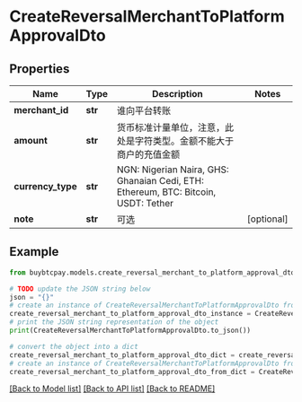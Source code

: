 # CreateReversalMerchantToPlatformApprovalDto


## Properties

Name | Type | Description | Notes
------------ | ------------- | ------------- | -------------
**merchant_id** | **str** | 谁向平台转账 | 
**amount** | **str** | 货币标准计量单位，注意，此处是字符类型。金额不能大于商户的充值金额 | 
**currency_type** | **str** | NGN: Nigerian Naira, GHS: Ghanaian Cedi, ETH: Ethereum, BTC: Bitcoin, USDT: Tether | 
**note** | **str** | 可选 | [optional] 

## Example

```python
from buybtcpay.models.create_reversal_merchant_to_platform_approval_dto import CreateReversalMerchantToPlatformApprovalDto

# TODO update the JSON string below
json = "{}"
# create an instance of CreateReversalMerchantToPlatformApprovalDto from a JSON string
create_reversal_merchant_to_platform_approval_dto_instance = CreateReversalMerchantToPlatformApprovalDto.from_json(json)
# print the JSON string representation of the object
print(CreateReversalMerchantToPlatformApprovalDto.to_json())

# convert the object into a dict
create_reversal_merchant_to_platform_approval_dto_dict = create_reversal_merchant_to_platform_approval_dto_instance.to_dict()
# create an instance of CreateReversalMerchantToPlatformApprovalDto from a dict
create_reversal_merchant_to_platform_approval_dto_from_dict = CreateReversalMerchantToPlatformApprovalDto.from_dict(create_reversal_merchant_to_platform_approval_dto_dict)
```
[[Back to Model list]](../README.md#documentation-for-models) [[Back to API list]](../README.md#documentation-for-api-endpoints) [[Back to README]](../README.md)


